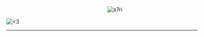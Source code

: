 　　　　　　　　　　　　　　　　　　　<img src="https://komarev.com/ghpvc/?username=s7ri&label=swags&color=a8fe39&style=flat" alt="s7ri" />

![<3](https://github.com/user-attachments/assets/f4aae8ae-e12c-433a-8ec4-f816ef788e37)


___
 
















<!--
**s7ri/s7ri** is a ✨ _special_ ✨ repository because its `README.md` (this file) appears on your GitHub profile.

Here are some ideas to get you started:

- 🔭 I’m currently working on ...
- 🌱 I’m currently learning ...
- 👯 I’m looking to collaborate on ...
- 🤔 I’m looking for help with ...
- 💬 Ask me about ...
- 📫 How to reach me: ...
- 😄 Pronouns: ...
- ⚡ Fun fact: ...
-->
